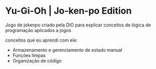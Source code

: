 # Yu-Gi-Oh | Jo-ken-po Edition

Jogo de jokenpo criado pela DIO para explicar conceitos de lógica de programação aplicados a jogos

conceitos que eu aprendi com ele:

- Armazenamento e gerenciamento de estado manual
- Funções limpas
- Organização de código

